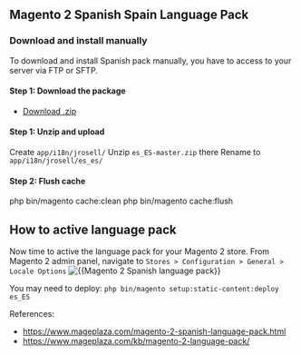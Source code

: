 ## Magento 2 Spanish Spain Language Pack

### Download and install manually

To download and install Spanish pack manually, you have to access to your server via FTP or SFTP.

#### Step 1: Download the package

- [Download .zip](https://github.com/jrosell/es_es/archive/master.zip)

#### Step 1: Unzip and upload

Create `app/i18n/jrosell/`
Unzip `es_ES-master.zip` there
Rename to `app/i18n/jrosell/es_es/`

#### Step 2: Flush cache

php bin/magento cache:clean
php bin/magento cache:flush

## How to active language pack

Now time to active the language pack for your Magento 2 store. From Magento 2 admin panel, navigate to `Stores > Configuration > General > Locale Options`
![{{Magento 2 Spanish language pack}}](https://i.imgur.com/aPSUA0l.png)

You may need to deploy:
`php bin/magento setup:static-content:deploy es_ES`

References:
- https://www.mageplaza.com/magento-2-spanish-language-pack.html
- https://www.mageplaza.com/kb/magento-2-language-pack/